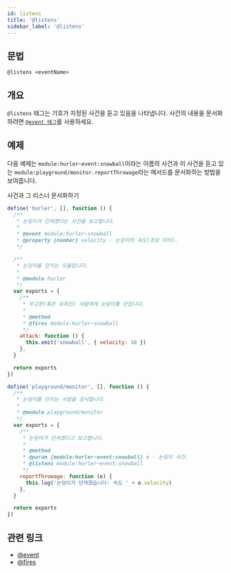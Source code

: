 ```yaml
---
id: listens
title: '@listens'
sidebar_label: '@listens'
---
```


## 문법

`@listens <eventName>`

## 개요

`@listens` 태그는 기호가 지정된 사건을 듣고 있음을 나타냅니다. 사건의 내용을 문서화하려면 [`@event 태그`](./event.md)를 사용하세요.

## 예제

다음 예제는 `module:hurler~event:snowball`이라는 이름의 사건과 이 사건을 듣고 있는 `module:playground/monitor.reportThrowage`라는 메서드를 문서화하는 방법을 보여줍니다.

사건과 그 리스너 문서화하기

```js
define('hurler', [], function () {
  /**
   * 눈덩이가 던져졌다는 사건을 보고합니다.
   *
   * @event module:hurler~snowball
   * @property {number} velocity - 눈덩이의 속도(초당 미터).
   */

  /**
   * 눈덩이를 던지는 모듈입니다.
   *
   * @module hurler
   */
  var exports = {
    /**
     * 무고한(혹은 유죄인) 사람에게 눈덩이를 던집니다.
     *
     * @method
     * @fires module:hurler~snowball
     */
    attack: function () {
      this.emit('snowball', { velocity: 10 })
    },
  }

  return exports
})

define('playground/monitor', [], function () {
  /**
   * 눈덩이를 던지는 사람을 감시합니다.
   *
   * @module playground/monitor
   */
  var exports = {
    /**
     * 눈덩이가 던져졌다고 보고합니다.
     *
     * @method
     * @param {module:hurler~event:snowball} e - 눈덩이 사건.
     * @listens module:hurler~event:snowball
     */
    reportThrowage: function (e) {
      this.log('눈덩이가 던져졌습니다: 속도 ' + e.velocity)
    },
  }

  return exports
})
```

## 관련 링크

- [@event](./event.md)
- [@fires](./fires.md)